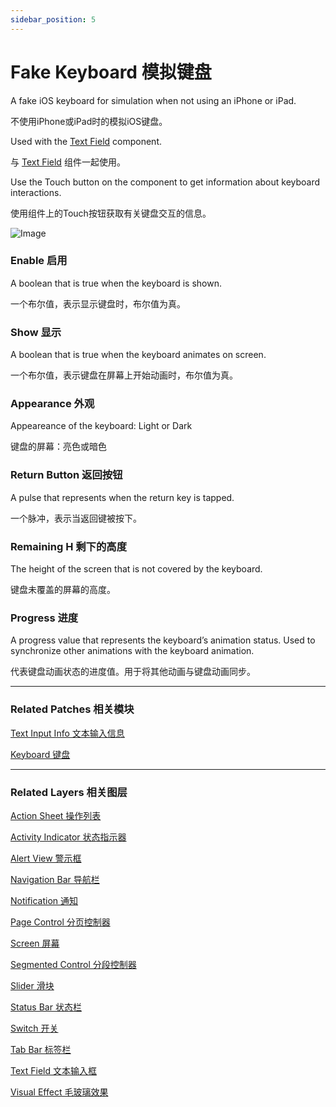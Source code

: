 ```yaml
---
sidebar_position: 5
---
```


# Fake Keyboard 模拟键盘

A fake iOS keyboard for simulation when not using an iPhone or iPad.

不使用iPhone或iPad时的模拟iOS键盘。

Used with the [Text Field](./Text%20Field.md) component.

与 [Text Field](./Text%20Field.md) 组件一起使用。

Use the Touch button on the component to get information about keyboard interactions.

使用组件上的Touch按钮获取有关键盘交互的信息。

![Image](./../../../static/img/docs/iOS/fake-keyboard.png)

### Enable 启用

A boolean that is true when the keyboard is shown.

一个布尔值，表示显示键盘时，布尔值为真。

### Show 显示

A boolean that is true when the keyboard animates on screen.

一个布尔值，表示键盘在屏幕上开始动画时，布尔值为真。

### Appearance 外观

Appeareance of the keyboard: Light or Dark

键盘的屏幕：亮色或暗色

### Return Button 返回按钮

A pulse that represents when the return key is tapped.

一个脉冲，表示当返回键被按下。

### Remaining H 剩下的高度

The height of the screen that is not covered by the keyboard.

键盘未覆盖的屏幕的高度。

### Progress 进度

A progress value that represents the keyboard’s animation status. Used to synchronize other animations with the keyboard animation.

代表键盘动画状态的进度值。用于将其他动画与键盘动画同步。

------

### Related Patches 相关模块

[Text Input Info 文本输入信息](./../Text/Text%20Input%20Info.md)

[Keyboard 键盘](./../Interaction/Keyboard.md)

------

### Related Layers 相关图层

[Action Sheet 操作列表](./Action%20Sheet.md)

[Activity Indicator 状态指示器](./Activity%20Indicator.md)

[Alert View 警示框](./Alert%20View.md)

[Navigation Bar 导航栏](./Navigation%20Bar.md)

[Notification 通知](./Notification.md)

[Page Control 分页控制器](./Page%20Control.md)

[Screen 屏幕](./Screen.md)

[Segmented Control 分段控制器](./Segmented%20Control.md)

[Slider 滑块](./Slider.md)

[Status Bar 状态栏](./Status%20bar.md)

[Switch 开关](./Switch.md)

[Tab Bar 标签栏](./Tab%20Bar.md)

[Text Field 文本输入框](./Text%20Field.md)

[Visual Effect 毛玻璃效果](./Visual%20Effect.md)
